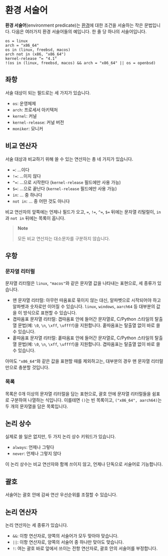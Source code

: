 환경 서술어
===========

**환경 서술어**(environment predicate)는 [환경](environment.ko.md)에 대한
조건을 서술하는 작은 문법입니다.  다음은 여러가지 환경 서술어들의 예입니다.
한 줄 당 하나의 서술어입니다.

~~~~
os = linux
arch = "x86_64"
os in (linux, freebsd, macos)
arch not in (x86, "x86_64")
kernel-release ^= "4.1"
!(os in (linux, freebsd, macos) && arch = "x86_64" || os = openbsd)
~~~~


좌항
----

서술 대상이 되는 필드로는 세 가지가 있습니다.

 -  `os`: 운영체제
 -  `arch`: 프로세서 아키텍처
 -  `kernel`: 커널
 -  `kernel-release`: 커널 버전
 -  `moniker`: 모니커


비교 연산자
-----------

서술 대상과 비교하기 위해 쓸 수 있는 연산자는 총 네 가지가 있습니다.

 -  `=`: …이다
 -  `!=`: …이지 않다
 -  `^=`: …으로 시작한다 (`kernel-release` 필드에만 사용 가능)
 -  `$=`: …으로 끝난다 (`kernel-release` 필드에만 사용 가능)
 -  `in`: … 중 하나다
 -  `not in`: … 중 어떤 것도 아니다

비교 연산자의 앞쪽에는 언제나 필드가 오고, `=`, `!=`, `^=`, `$=` 뒤에는 문자열
리털럴이, `in`과 `not in` 뒤에는 목록이 옵니다.

> **Note**
>
> 모든 비교 연산자는 대소문자를 구분하지 않습니다.


우항
----

### 문자열 리터럴

문자열 리터럴은 `linux`, `"macos"`와 같은 문자열 값을 나타내는 표현으로,
세 종류가 있습니다.

 -  맨 문자열 리터럴: 아무런 따옴표로 묶이지 않는 대신, 알파벳으로 시작되어야
    하고 알파벳과 숫자로만 이어질 수 있습니다.  `linux`, `windows`, `aarch64`
    등 대부분의 값을 이 방식으로 표현할 수 있습니다.
 -  겹따옴표 문자열 리터럴: 겹따옴표 안에 들어간 문자열로, C/Python 스타일의
    탈출열 문법(예: `\0`, `\n`, `\xff`, `\uffff`)을 지원합니다.
    홑따옴표는 탈출열 없이 바로 쓸 수 있습니다.
 -  홑따옴표 문자열 리터럴: 홑따옴표 안에 들어간 문자열로, C/Python 스타일의
    탈출열 문법(예: `\0`, `\n`, `\xff`, `\uffff`)을 지원합니다.
    겹따옴표는 탈출열 없이 바로 쓸 수 있습니다.

아마도 `"x86_64"`와 같은 값을 표현할 때를 제외하고는,
대부분의 경우 맨 문자열 리터럴만으로 충분할 것입니다.

### 목록

목록은 0개 이상의 문자열 리터럴을 담는 표현으로, 괄호 안에 문자열 리터럴들을
쉼표로 구분하여 나열하는 식입니다. 이를테면 `()`는 빈 목록이고,
`("x86_64", aarch64)`는 두 개의 문자열을 담은 목록입니다.


논리 상수
---------

실제로 쓸 일은 없지만, 두 가지 논리 상수 키워드가 있습니다.

 -  `always`: 언제나 그렇다
 -  `never`: 언제나 그렇지 않다

이 논리 상수는 비교 연산자와 함께 쓰이지 않고, 언제나 단독으로 서술어로
기능합니다.


괄호
----

서술어는 괄호 안에 감싸 연산 우선순위를 조절할 수 있습니다.


논리 연산자
-----------

논리 연산자는 세 종류가 있습니다.

 -  `&&`: 이항 연산자로, 양쪽의 서술어가 모두 맞아야 맞습니다.
 -  `||`: 이항 연산자로, 양쪽의 서술어 중 하나만 맞아도 맞습니다.
 -  `!`: 여는 괄호 바로 앞에서 쓰이는 전항 연산자로,
    괄호 안의 서술어를 부정합니다.
